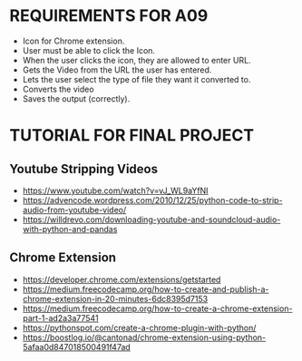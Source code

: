 # REQUIREMENTS FOR A09
- Icon for Chrome extension.
- User must be able to click the Icon.
- When the user clicks the icon, they are allowed to enter URL.
- Gets the Video from the URL the user has entered.
- Lets the user select the type of file they want it converted to.
- Converts the video
- Saves the output (correctly).

# TUTORIAL FOR FINAL PROJECT
## Youtube Stripping Videos
- https://www.youtube.com/watch?v=vJ_WL9aYfNI
- https://advencode.wordpress.com/2010/12/25/python-code-to-strip-audio-from-youtube-video/
- https://willdrevo.com/downloading-youtube-and-soundcloud-audio-with-python-and-pandas

## Chrome Extension 
- https://developer.chrome.com/extensions/getstarted
- https://medium.freecodecamp.org/how-to-create-and-publish-a-chrome-extension-in-20-minutes-6dc8395d7153
- https://medium.freecodecamp.org/how-to-create-a-chrome-extension-part-1-ad2a3a77541
- https://pythonspot.com/create-a-chrome-plugin-with-python/
- https://boostlog.io/@cantonad/chrome-extension-using-python-5afaa0d847018500491f47ad
